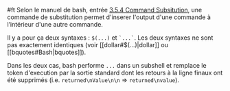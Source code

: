 #ft
Selon le manuel de bash, entrée [3.5.4 Command Subsitution](https://www.gnu.org/software/bash/manual/html_node/Command-Substitution.html), une commande de substitution permet d'inserer l'output d'une commande à l’intérieur d'une autre commande.

Il y a pour ça deux syntaxes : `$(...)` et `` `...` ``.
Les deux syntaxes ne sont pas exactement identiques (voir [[dollar#$(...)|dollar]] ou [[bquotes#Bash|bquotes]]).

Dans les deux cas, bash performe `...` dans un subshell et remplace le token d'execution par la sortie standard dont les retours à la ligne finaux ont été supprimés (i.e. `returned\nValue\n\n`  => `returned\nvalue`).